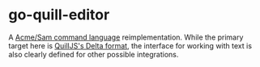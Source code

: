 # go-quill-editor

A [Acme/Sam command language](http://doc.cat-v.org/bell_labs/sam_lang_tutorial/sam_tut.pdf) reimplementation. While the primary target here is [QuillJS's Delta format](https://github.com/fmpwizard/go-quilljs-delta), the interface for working with text is also clearly defined for other possible integrations.
